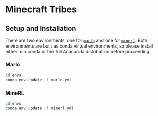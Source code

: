 Minecraft Tribes
================

## Setup and Installation

There are two environments, one for [`marlo`](https://github.com/crowdAI/marLo) and one for [`minerl`](https://github.com/minerllabs/minerl/). Both environments are built as conda virtual environments, so please install either miniconda or the full Anaconda distribution before proceeding.

### Marlo

```bash
cd envs
conda env update -f marlo.yml
```


### MineRL

```bash
cd envs
conda env update -f minerl.yml
```